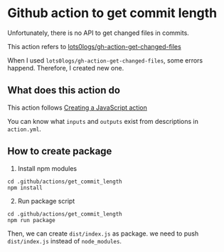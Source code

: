 # Github action to get commit length

Unfortunately, there is no API to get changed files in commits.

This action refers to [lots0logs/gh-action-get-changed-files](https://github.com/lots0logs/gh-action-get-changed-files)

When I used `lots0logs/gh-action-get-changed-files`, some errors happend.
Therefore, I created new one.

## What does this action do

This action follows [Creating a JavaScript action](https://help.github.com/en/actions/building-actions/creating-a-javascript-action)

You can know what `inputs` and `outputs` exist from descriptions in
`action.yml`.

## How to create package

1. Install npm modules
```
cd .github/actions/get_commit_length
npm install
```
2. Run package script
```
cd .github/actions/get_commit_length
npm run package
```

Then, we can create `dist/index.js` as package. we need to push `dist/index.js`
instead of `node_modules`.
